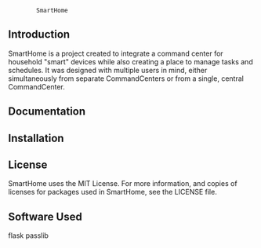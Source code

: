             SmartHome

Introduction
------------
SmartHome is a project created to integrate a command center for household "smart" devices while also creating a place to manage tasks and schedules. 
It was designed with multiple users in mind, either simultaneously from separate CommandCenters or from a single, central CommandCenter.  

Documentation
-------------


Installation
------------


License
-------
SmartHome uses the MIT License. For more information, and copies of licenses
for packages used in SmartHome, see the LICENSE file.


Software Used
-------
flask
passlib
